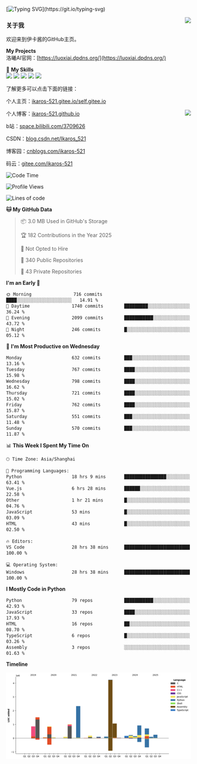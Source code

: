 [![Typing SVG](https://readme-typing-svg.herokuapp.com?size=25&duration=3000&color=8C43EA&vCenter=true&width=200&height=40&lines=Hi+Welcome+%F0%9F%91%8B%F0%9F%8F%BB;I'm+Love丶伊卡洛斯~~)](https://git.io/typing-svg)

<a href="#">
  <img align="right" src="https://github-readme-stats.vercel.app/api?username=Ikaros-521&count_private=true&show_icons=true&bg_color=15,f2f7fd,E0EAFC" />
</a>

### 关于我

欢迎来到伊卡酱的GitHub主页。

**My Projects**  
洛曦AI官网：[https://luoxiai.dpdns.org/](https://luoxiai.dpdns.org/)  

🌟 **My Skills**  
![](https://img.shields.io/badge/-C-A8B9CC?style=flat-square&logo=C&logoColor=fff)
![](https://img.shields.io/badge/-Python-3776AB?style=flat-square&logo=Python&logoColor=fff)
![](https://img.shields.io/badge/-JavaScript-F7DF1E?style=flat-square&logo=JavaScript&logoColor=fff)
![](https://img.shields.io/badge/-C++-00599C?style=flat-square&logo=Cpp&logoColor=fff)
![](https://img.shields.io/badge/-Linux-000000?style=flat-square&logo=Linux&logoColor=fff)

了解更多可以点击下面的链接：  

个人主页：[ikaros-521.gitee.io/self.gitee.io](https://ikaros-521.gitee.io/self.gitee.io/)  

<img align='right' src="https://github.com/Ikaros-521/Ikaros-521/assets/40910637/3a5e50bc-91dc-4aa5-b7a0-8b27ad1c2b33" height="330">

个人博客：[ikaros-521.github.io](https://ikaros-521.github.io/)  

b站：[space.bilibili.com/3709626](https://space.bilibili.com/3709626)  

CSDN：[blog.csdn.net/Ikaros_521](https://blog.csdn.net/Ikaros_521)  

博客园：[cnblogs.com/ikaros-521](https://www.cnblogs.com/ikaros-521)  

码云：[gitee.com/ikaros-521](https://gitee.com/ikaros-521)  


<!--START_SECTION:waka-->
![Code Time](http://img.shields.io/badge/Code%20Time-2%2C453%20hrs%2056%20mins-blue)

![Profile Views](http://img.shields.io/badge/Profile%20Views-0-blue)

![Lines of code](https://img.shields.io/badge/From%20Hello%20World%20I%27ve%20Written-14.9%20million%20lines%20of%20code-blue)

**🐱 My GitHub Data** 

> 📦 3.0 MB Used in GitHub's Storage 
 > 
> 🏆 182 Contributions in the Year 2025
 > 
> 🚫 Not Opted to Hire
 > 
> 📜 340 Public Repositories 
 > 
> 🔑 43 Private Repositories 
 > 
**I'm an Early 🐤** 

```text
🌞 Morning                716 commits         ████░░░░░░░░░░░░░░░░░░░░░   14.91 % 
🌆 Daytime                1740 commits        █████████░░░░░░░░░░░░░░░░   36.24 % 
🌃 Evening                2099 commits        ███████████░░░░░░░░░░░░░░   43.72 % 
🌙 Night                  246 commits         █░░░░░░░░░░░░░░░░░░░░░░░░   05.12 % 
```
📅 **I'm Most Productive on Wednesday** 

```text
Monday                   632 commits         ███░░░░░░░░░░░░░░░░░░░░░░   13.16 % 
Tuesday                  767 commits         ████░░░░░░░░░░░░░░░░░░░░░   15.98 % 
Wednesday                798 commits         ████░░░░░░░░░░░░░░░░░░░░░   16.62 % 
Thursday                 721 commits         ████░░░░░░░░░░░░░░░░░░░░░   15.02 % 
Friday                   762 commits         ████░░░░░░░░░░░░░░░░░░░░░   15.87 % 
Saturday                 551 commits         ███░░░░░░░░░░░░░░░░░░░░░░   11.48 % 
Sunday                   570 commits         ███░░░░░░░░░░░░░░░░░░░░░░   11.87 % 
```


📊 **This Week I Spent My Time On** 

```text
🕑︎ Time Zone: Asia/Shanghai

💬 Programming Languages: 
Python                   18 hrs 9 mins       ████████████████░░░░░░░░░   63.41 % 
Vue.js                   6 hrs 28 mins       ██████░░░░░░░░░░░░░░░░░░░   22.58 % 
Other                    1 hr 21 mins        █░░░░░░░░░░░░░░░░░░░░░░░░   04.76 % 
JavaScript               53 mins             █░░░░░░░░░░░░░░░░░░░░░░░░   03.09 % 
HTML                     43 mins             █░░░░░░░░░░░░░░░░░░░░░░░░   02.50 % 

🔥 Editors: 
VS Code                  28 hrs 38 mins      █████████████████████████   100.00 % 

💻 Operating System: 
Windows                  28 hrs 38 mins      █████████████████████████   100.00 % 
```

**I Mostly Code in Python** 

```text
Python                   79 repos            ███████████░░░░░░░░░░░░░░   42.93 % 
JavaScript               33 repos            ████░░░░░░░░░░░░░░░░░░░░░   17.93 % 
HTML                     16 repos            ██░░░░░░░░░░░░░░░░░░░░░░░   08.70 % 
TypeScript               6 repos             █░░░░░░░░░░░░░░░░░░░░░░░░   03.26 % 
Assembly                 3 repos             ░░░░░░░░░░░░░░░░░░░░░░░░░   01.63 % 
```



**Timeline**

![Lines of Code chart](https://raw.githubusercontent.com/Ikaros-521/Ikaros-521/main/assets/bar_graph.png)


<!--END_SECTION:waka-->


<!--
**Ikaros-521/Ikaros-521** is a ✨ _special_ ✨ repository because its `README.md` (this file) appears on your GitHub profile.

Here are some ideas to get you started:

- 🔭 I’m currently working on ...
- 🌱 I’m currently learning ...
- 👯 I’m looking to collaborate on ...
- 🤔 I’m looking for help with ...
- 💬 Ask me about ...
- 📫 How to reach me: ...
- 😄 Pronouns: ...
- ⚡ Fun fact: ...
-->
